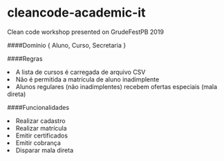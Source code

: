 # cleancode-academic-it
Clean code workshop presented on GrudeFestPB 2019

####Domínio 
{ Aluno, Curso, Secretaria }

####Regras
<li>A lista de cursos é carregada de arquivo CSV</li>
<li>Não é permitida a matrícula de aluno inadimplente</li>
<li>Alunos regulares (não inadimplentes) recebem ofertas especiais (mala direta)</li>

####Funcionalidades
<li>Realizar cadastro</li>
<li>Realizar matrícula</li>
<li>Emitir certificados</li>
<li>Emitir cobrança</li>
<li>Disparar mala direta</li>
